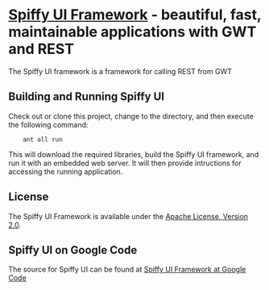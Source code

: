 [Spiffy UI Framework](http://www.spiffyui.org) - beautiful, fast, maintainable applications with GWT and REST
==================================================

The Spiffy UI framework is a framework for calling REST from GWT


Building and Running Spiffy UI
--------------------------------------

Check out or clone this project, change to the directory, and then execute the following
command:

        ant all run
        
This will download the required libraries, build the Spiffy UI framework, and run
it with an embedded web server.  It will then provide intructions for accessing
the running application.  

License
--------------------------------------

The Spiffy UI Framework is available under the [Apache License, Version 2.0](http://www.apache.org/licenses/LICENSE-2.0.html).

Spiffy UI on Google Code
--------------------------------------

The source for Spiffy UI can be found at [Spiffy UI Framework at Google Code](http://code.google.com/p/spiffyui)
